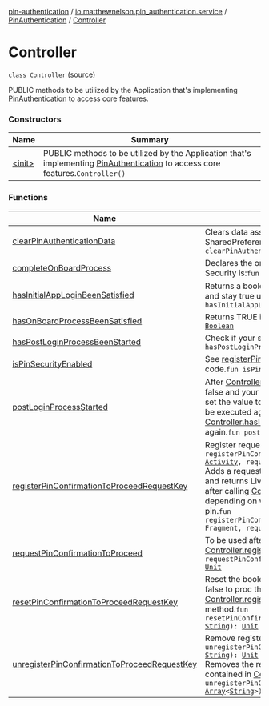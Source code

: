 [pin-authentication](../../../index.md) / [io.matthewnelson.pin_authentication.service](../../index.md) / [PinAuthentication](../index.md) / [Controller](./index.md)

# Controller

`class Controller` [(source)](https://github.com/05nelsonm/pin-authentication/blob/master/pin-authentication/src/main/java/io/matthewnelson/pin_authentication/service/PinAuthentication.kt#L487)

PUBLIC methods to be utilized by the Application that's implementing
[PinAuthentication](../index.md) to access core features.

### Constructors

| Name | Summary |
|---|---|
| [&lt;init&gt;](-init-.md) | PUBLIC methods to be utilized by the Application that's implementing [PinAuthentication](../index.md) to access core features.`Controller()` |

### Functions

| Name | Summary |
|---|---|
| [clearPinAuthenticationData](clear-pin-authentication-data.md) | Clears data associated with [PinAuthentication](../index.md) from SharedPreferences, and EncryptedSharedPreferences.`fun clearPinAuthenticationData(): `[`Unit`](https://kotlinlang.org/api/latest/jvm/stdlib/kotlin/-unit/index.html) |
| [completeOnBoardProcess](complete-on-board-process.md) | Declares the on-board process as being complete, and if Pin Security is:`fun completeOnBoardProcess(): `[`Unit`](https://kotlinlang.org/api/latest/jvm/stdlib/kotlin/-unit/index.html) |
| [hasInitialAppLoginBeenSatisfied](has-initial-app-login-been-satisfied.md) | Returns a boolean value that will change from false to true, and stay true until the application is terminated.`fun hasInitialAppLoginBeenSatisfied(): LiveData<`[`Boolean`](https://kotlinlang.org/api/latest/jvm/stdlib/kotlin/-boolean/index.html)`>` |
| [hasOnBoardProcessBeenSatisfied](has-on-board-process-been-satisfied.md) | Returns TRUE if:`fun hasOnBoardProcessBeenSatisfied(): `[`Boolean`](https://kotlinlang.org/api/latest/jvm/stdlib/kotlin/-boolean/index.html) |
| [hasPostLoginProcessBeenStarted](has-post-login-process-been-started.md) | Check if your startup process has previously been started.`fun hasPostLoginProcessBeenStarted(): `[`Boolean`](https://kotlinlang.org/api/latest/jvm/stdlib/kotlin/-boolean/index.html) |
| [isPinSecurityEnabled](is-pin-security-enabled.md) | See [registerPinConfirmationToProceedRequestKey](register-pin-confirmation-to-proceed-request-key.md) sample code.`fun isPinSecurityEnabled(): `[`Boolean`](https://kotlinlang.org/api/latest/jvm/stdlib/kotlin/-boolean/index.html) |
| [postLoginProcessStarted](post-login-process-started.md) | After [Controller.hasPostLoginProcessBeenStarted](has-post-login-process-been-started.md) returns false and your one-time processes start, use this method to set the value to true so that your post login processes won't be executed again if the observer on [Controller.hasInitialAppLoginBeenSatisfied](has-initial-app-login-been-satisfied.md) gets proc'd again.`fun postLoginProcessStarted(): `[`Unit`](https://kotlinlang.org/api/latest/jvm/stdlib/kotlin/-unit/index.html) |
| [registerPinConfirmationToProceedRequestKey](register-pin-confirmation-to-proceed-request-key.md) | Register request keys.`fun registerPinConfirmationToProceedRequestKey(activity: `[`Activity`](https://developer.android.com/reference/android/app/Activity.html)`, requestKey: `[`String`](https://kotlinlang.org/api/latest/jvm/stdlib/kotlin/-string/index.html)`): LiveData<`[`Boolean`](https://kotlinlang.org/api/latest/jvm/stdlib/kotlin/-boolean/index.html)`>?`<br>Adds a requestKey to [ConfirmPinToProceed.mapRequestKeys](#) and returns LiveData associated with it which will change after calling [Controller.requestPinConfirmationToProceed](request-pin-confirmation-to-proceed.md) depending on whether or not the User enters the correct pin.`fun registerPinConfirmationToProceedRequestKey(fragment: Fragment, requestKey: `[`String`](https://kotlinlang.org/api/latest/jvm/stdlib/kotlin/-string/index.html)`): LiveData<`[`Boolean`](https://kotlinlang.org/api/latest/jvm/stdlib/kotlin/-boolean/index.html)`>?` |
| [requestPinConfirmationToProceed](request-pin-confirmation-to-proceed.md) | To be used after registering the [requestKey](request-pin-confirmation-to-proceed.md#io.matthewnelson.pin_authentication.service.PinAuthentication.Controller$requestPinConfirmationToProceed(kotlin.String)/requestKey) via [Controller.registerPinConfirmationToProceedRequestKey](register-pin-confirmation-to-proceed-request-key.md).`fun requestPinConfirmationToProceed(requestKey: `[`String`](https://kotlinlang.org/api/latest/jvm/stdlib/kotlin/-string/index.html)`): `[`Unit`](https://kotlinlang.org/api/latest/jvm/stdlib/kotlin/-unit/index.html) |
| [resetPinConfirmationToProceedRequestKey](reset-pin-confirmation-to-proceed-request-key.md) | Reset the boolean value associated with the [requestKey](reset-pin-confirmation-to-proceed-request-key.md#io.matthewnelson.pin_authentication.service.PinAuthentication.Controller$resetPinConfirmationToProceedRequestKey(kotlin.String)/requestKey) to false to proc the observer that is setup on the [Controller.registerPinConfirmationToProceedRequestKey](register-pin-confirmation-to-proceed-request-key.md) method.`fun resetPinConfirmationToProceedRequestKey(requestKey: `[`String`](https://kotlinlang.org/api/latest/jvm/stdlib/kotlin/-string/index.html)`): `[`Unit`](https://kotlinlang.org/api/latest/jvm/stdlib/kotlin/-unit/index.html) |
| [unregisterPinConfirmationToProceedRequestKey](unregister-pin-confirmation-to-proceed-request-key.md) | Remove registered request key.`fun unregisterPinConfirmationToProceedRequestKey(requestKey: `[`String`](https://kotlinlang.org/api/latest/jvm/stdlib/kotlin/-string/index.html)`): `[`Unit`](https://kotlinlang.org/api/latest/jvm/stdlib/kotlin/-unit/index.html)<br>Removes the requestKey and LiveData values from the Map contained in [ConfirmPinToProceed.mapRequestKeys](#).`fun unregisterPinConfirmationToProceedRequestKey(requestKeys: `[`Array`](https://kotlinlang.org/api/latest/jvm/stdlib/kotlin/-array/index.html)`<`[`String`](https://kotlinlang.org/api/latest/jvm/stdlib/kotlin/-string/index.html)`>): `[`Unit`](https://kotlinlang.org/api/latest/jvm/stdlib/kotlin/-unit/index.html) |
